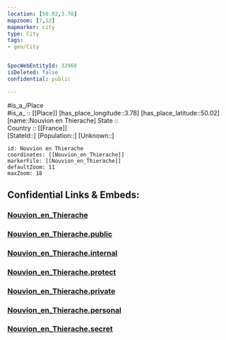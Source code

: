 ```yaml
---
location: [50.02,3.78] 
mapzoom: [7,12] 
mapmarker: city 
type: City
tags:
- geo/City


SpocWebEntityId: 32968
isDeleted: false
confidential: public

---
```

#is_a_/Place  
#is_a_ :: [[Place]] 
[has_place_longitude::3.78] 
[has_place_latitude::50.02] 
[name::Nouvion en Thierache] 
State ::  
Country :: [[France]]  
[StateId::] 
[Population::] 
[Unknown::] 


```leaflet
id: Nouvion en Thierache
coordinates: [[Nouvion_en_Thierache]] 
markerFile: [[Nouvion_en_Thierache]] 
defaultZoom: 11 
maxZoom: 18
```


## Confidential Links & Embeds: 

### [Nouvion_en_Thierache](/_Standards/Earth/Continent/Europe/Europe~West/France/regions~France/Hauts-de-France/departments~Hauts-de-France/Aisne/communes~Aisne/Vervins/cities~Vervins/Nouvion_en_Thierache.md) 

### [Nouvion_en_Thierache.public](/_public/Earth/Continent/Europe/Europe~West/France/regions~France/Hauts-de-France/departments~Hauts-de-France/Aisne/communes~Aisne/Vervins/cities~Vervins/Nouvion_en_Thierache.public.md) 

### [Nouvion_en_Thierache.internal](/_internal/Earth/Continent/Europe/Europe~West/France/regions~France/Hauts-de-France/departments~Hauts-de-France/Aisne/communes~Aisne/Vervins/cities~Vervins/Nouvion_en_Thierache.internal.md) 

### [Nouvion_en_Thierache.protect](/_protect/Earth/Continent/Europe/Europe~West/France/regions~France/Hauts-de-France/departments~Hauts-de-France/Aisne/communes~Aisne/Vervins/cities~Vervins/Nouvion_en_Thierache.protect.md) 

### [Nouvion_en_Thierache.private](/_private/Earth/Continent/Europe/Europe~West/France/regions~France/Hauts-de-France/departments~Hauts-de-France/Aisne/communes~Aisne/Vervins/cities~Vervins/Nouvion_en_Thierache.private.md) 

### [Nouvion_en_Thierache.personal](/_personal/Earth/Continent/Europe/Europe~West/France/regions~France/Hauts-de-France/departments~Hauts-de-France/Aisne/communes~Aisne/Vervins/cities~Vervins/Nouvion_en_Thierache.personal.md) 

### [Nouvion_en_Thierache.secret](/_secret/Earth/Continent/Europe/Europe~West/France/regions~France/Hauts-de-France/departments~Hauts-de-France/Aisne/communes~Aisne/Vervins/cities~Vervins/Nouvion_en_Thierache.secret.md)

